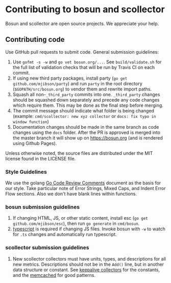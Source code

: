 # Contributing to bosun and scollector

Bosun and scollector are open source projects. We appreciate your help.

## Contributing code

Use GitHub pull requests to submit code. General submission guidelines:

1. Use `gofmt -s -w` and `go vet bosun.org/...`. See `build/validate.sh` for the full list of validation checks that will be run by Travis CI on each commit.
1. If using new third party packages, install party (`go get github.com/mjibson/party`) and run `party` in the root directory (`$GOPATH/src/bosun.org`) to vendor them and rewrite import paths.
1. Squash all non-`_third_party` commits into one. `_third_party` changes should be squashed down separately and precede any code changes which require them. This may be done as the final step before merging.
1. The commit message should indicate what folder is being changed (example: `cmd/scollector: new xyz collector` or `docs: fix typo in window function`)
1. Documentation changes should be made in the same branch as code changes using the `docs` folder. After the PR is approved is merged into the master branch it will show up on https://bosun.org (and is rendered using Github Pages).  

Unless otherwise noted, the source files are distributed under the MIT license found in the LICENSE file.

### Style Guidelines
We use the golang [Go Code Review Comments](https://github.com/golang/go/wiki/CodeReviewComments) document as the basis for our style. Take particular note of Error Strings, Mixed Caps, and Indent Error Flow sections. Also we don't have blank lines within functions.

### bosun submission guidelines

1. If changing HTML, JS, or other static content, install esc (`go get github.com/mjibson/esc`), then run `go generate` in `cmd/bosun`.
1. [typescript](https://www.npmjs.com/package/typescript) is required if changing JS files. Invoke bosun with `-w` to watch for `.ts` changes and automatically run typescript.

### scollector submission guidelines

1. New scollector collectors must have units, types, and descriptions for all new metrics. Descriptions should not be in the `Add()` line, but in another data structure or constant. See [keepalive collectors](https://github.com/bosun-monitor/bosun/blob/master/cmd/scollector/collectors/keepalived_linux.go) for the constants, and the [memcached](https://github.com/bosun-monitor/bosun/blob/master/cmd/scollector/collectors/memcached_unix.go) for good patterns.
